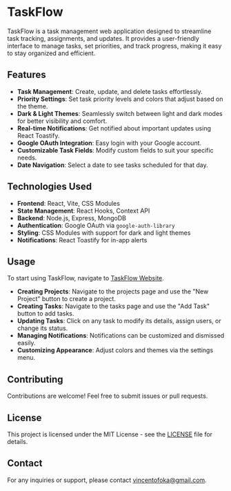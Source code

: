 # TaskFlow

TaskFlow is a task management web application designed to streamline task tracking, assignments, and updates. It provides a user-friendly interface to manage tasks, set priorities, and track progress, making it easy to stay organized and efficient.

## Features

- **Task Management**: Create, update, and delete tasks effortlessly.
- **Priority Settings**: Set task priority levels and colors that adjust based on the theme.
- **Dark & Light Themes**: Seamlessly switch between light and dark modes for better visibility and comfort.
- **Real-time Notifications**: Get notified about important updates using React Toastify.
- **Google OAuth Integration**: Easy login with your Google account.
- **Customizable Task Fields**: Modify custom fields to suit your specific needs.
- **Date Navigation**: Select a date to see tasks scheduled for that day.

## Technologies Used

- **Frontend**: React, Vite, CSS Modules
- **State Management**: React Hooks, Context API
- **Backend**: Node.js, Express, MongoDB
- **Authentication**: Google OAuth via `google-auth-library`
- **Styling**: CSS Modules with support for dark and light themes
- **Notifications**: React Toastify for in-app alerts

## Usage

To start using TaskFlow, navigate to [TaskFlow Website](https://taskflow-266v.onrender.com/).

- **Creating Projects**: Navigate to the projects page and use the "New Project" button to create a project.
- **Creating Tasks**: Navigate to the tasks page and use the "Add Task" button to add tasks.
- **Updating Tasks**: Click on any task to modify its details, assign users, or change its status.
- **Managing Notifications**: Notifications can be customized and dismissed easily.
- **Customizing Appearance**: Adjust colors and themes via the settings menu.

## Contributing

Contributions are welcome! Feel free to submit issues or pull requests.

## License

This project is licensed under the MIT License - see the [LICENSE](LICENSE) file for details.

## Contact

For any inquiries or support, please contact [vincentofoka@gmail.com](mailto:vincentofoka@gmail.com).
